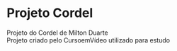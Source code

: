 # Projeto Cordel
Projeto do Cordel de Milton Duarte </br>
Projeto criado pelo CursoemVídeo utilizado para estudo
